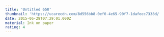```yaml
---
title: 'Untitled 650'
thumbnail: 'https://ucarecdn.com/8d556bb8-0ef0-4e65-90f7-1dafeec7338d/'
date: 2015-06-28T07:29:01.000Z
material: Ink on paper
rating: 4
---
```

